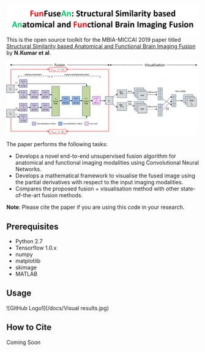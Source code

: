 ![GitHub Logo](/docs/logo.png)
This is the open source toolkit for the MBIA-MICCAI 2019 paper titled [Structural Similarity based Anatomical and Functional Brain Imaging Fusion](http://arxiv.org/abs/1908.03958) by **N.Kumar et al**. 

![GitHub Logo](/docs/architecture.png)

The paper performs the following tasks:
* Develops a novel end-to-end unsupervised fusion algorithm for anatomical and functional imaging modalities using Convolutional Neural Networks.
* Develops a mathematical framework to visualise the fused image using the partial derivatives with respect to the input imaging modalities.
* Compares the proposed fusion + visualisation method with other state-of-the-art fusion methods.

**Note**: Please cite the paper if you are using this code in your research.


## Prerequisites
* Python 2.7
* Tensorflow 1.0.x
* numpy
* matplotlib
* skimage
* MATLAB

## Usage
![GitHub Logo1](/docs/Visual results.jpg)


## How to Cite
Coming Soon
